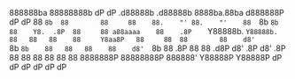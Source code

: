 888888ba   88888888b dP     dP    .d88888b  .d88888b     8888ba.88ba  d888888P dP    dP 
88    `8b  88        88     88    88.    "' 88.    "'    88  `8b  `8b    88    Y8.  .8P 
88     88 a88aaaa    88    .8P    `Y88888b. `Y88888b.    88   88   88    88     Y8aa8P  
88     88  88        88    d8'          `8b       `8b    88   88   88    88    d8'  `8b 
88    .8P  88        88  .d8P     d8'   .8P d8'   .8P    88   88   88    88    88    88 
8888888P   88888888P 888888'       Y88888P   Y88888P     dP   dP   dP    dP    dP    dP 

